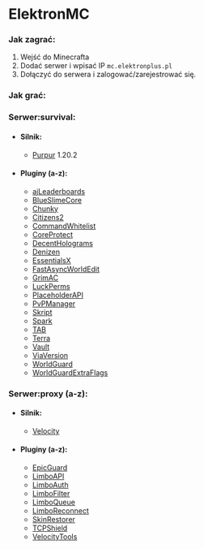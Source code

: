 # ElektronMC

### Jak zagrać:
  1. Wejść do Minecrafta
  2. Dodać serwer i wpisać IP `mc.elektronplus.pl`
  3. Dołączyć do serwera i zalogować/zarejestrować się.

### Jak grać:

### Serwer:survival:
- #### Silnik:
  - [Purpur](https://purpurmc.org/) 1.20.2

- #### Pluginy  (a-z):
  - [ajLeaderboards](https://github.com/ajgeiss0702/ajLeaderboards)
  - [BlueSlimeCore](https://github.com/SirBlobman/BlueSlimeCore)
  - [Chunky](https://github.com/pop4959/Chunky)
  - [Citizens2](https://github.com/CitizensDev/Citizens2)
  - [CommandWhitelist](https://github.com/YouHaveTrouble/CommandWhitelist)
  - [CoreProtect](https://github.com/PlayPro/CoreProtect)
  - [DecentHolograms](https://github.com/DecentSoftware-eu/DecentHolograms)
  - [Denizen](https://github.com/DenizenScript/Denizen)
  - [EssentialsX](https://github.com/EssentialsX/Essentials/)
  - [FastAsyncWorldEdit](https://github.com/IntellectualSites/FastAsyncWorldEdit)
  - [GrimAC](https://github.com/GrimAnticheat/Grim)
  - [LuckPerms](https://github.com/LuckPerms/LuckPerms)
  - [PlaceholderAPI](https://github.com/PlaceholderAPI/PlaceholderAPI)
  - [PvPManager](https://github.com/ChanceSD/PvPManager)
  - [Skript](https://github.com/SkriptLang/Skript)
  - [Spark](https://github.com/lucko/spark)
  - [TAB](https://github.com/NEZNAMY/TAB)
  - [Terra](https://github.com/PolyhedralDev/Terra)
  - [Vault](https://github.com/milkbowl/Vault)
  - [ViaVersion](https://github.com/ViaVersion/ViaVersion)
  - [WorldGuard](https://github.com/EngineHub/WorldGuard)
  - [WorldGuardExtraFlags](https://github.com/aromaa/WorldGuardExtraFlags)


### Serwer:proxy (a-z):
- #### Silnik:
  - [Velocity](https://papermc.io/software/velocity)

- #### Pluginy  (a-z):
  - [EpicGuard](https://github.com/awumii/EpicGuard)
  - [LimboAPI](https://github.com/Elytrium/LimboAPI)
  - [LimboAuth](https://github.com/Elytrium/LimboAuth)
  - [LimboFilter](https://github.com/Elytrium/LimboFilter)
  - [LimboQueue](https://github.com/Elytrium/LimboQueue)
  - [LimboReconnect](https://github.com/Elytrium/LimboReconnect)
  - [SkinRestorer](https://github.com/SkinsRestorer/SkinsRestorerX/)
  - [TCPShield](https://github.com/TCPShield/RealIP)
  - [VelocityTools](https://github.com/Elytrium/VelocityTools)